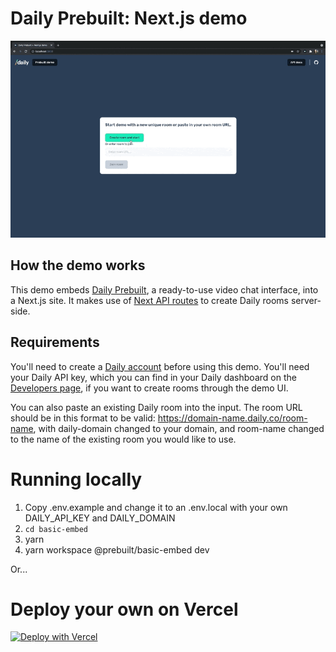 # Daily Prebuilt: Next.js demo 

![Clicking create room button starts a call](./basic-embed.gif)

## How the demo works 

This demo embeds [Daily Prebuilt](https://www.daily.co/prebuilt), a ready-to-use video chat interface, into a Next.js site. It makes use of [Next API routes](https://nextjs.org/docs/api-routes/introduction) to create Daily rooms server-side.  

## Requirements

You'll need to create a [Daily account](https://dashboard.daily.co/signup) before using this demo. You'll need your Daily API key, which you can find in your Daily dashboard on the [Developers page](https://dashboard.daily.co/developers), if you want to create rooms through the demo UI. 

You can also paste an existing Daily room into the input. The room URL should be in this format to be valid: https://domain-name.daily.co/room-name, with daily-domain changed to your domain, and room-name changed to the name of the existing room you would like to use.

# Running locally
1. Copy .env.example and change it to an .env.local with your own DAILY_API_KEY and DAILY_DOMAIN 
2. `cd basic-embed`
3. yarn 
4. yarn workspace @prebuilt/basic-embed dev

Or...

# Deploy your own on Vercel 

[![Deploy with Vercel](https://vercel.com/button)](https://vercel.com/new/daily-co/clone-flow?repository-url=https%3A%2F%2Fgithub.com%2Fdaily-demos%2Fexamples.git&env=DAILY_DOMAIN%2CDAILY_API_KEY&envDescription=Your%20Daily%20domain%20and%20API%20key%20can%20be%20found%20on%20your%20account%20dashboard&envLink=https%3A%2F%2Fdashboard.daily.co&project-name=daily-examples&repo-name=daily-examples)